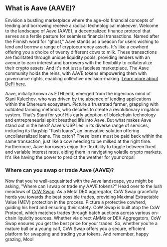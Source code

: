 <h2>What is Aave (AAVE)?</h2>
<p>Envision a bustling marketplace where the age-old financial concepts of lending and borrowing receive a radical technological makeover. Welcome to the landscape of Aave (AAVE), a decentralized finance protocol that serves as a fertile pasture for seamless financial transactions. Named after the Finnish word for "ghost," Aave stands as a beacon for users wishing to lend and borrow a range of cryptocurrency assets. It's like a cowherd offering you a choice of twenty different cows to milk. These transactions are facilitated through unique liquidity pools, providing lenders with an avenue to earn interest and borrowers with the flexibility to collateralize their crypto assets. And it's not just a faceless marketplace. The Aave community holds the reins, with AAVE tokens empowering them with governance rights, enabling collective decision-making. <a href="https://en.wikipedia.org/wiki/Decentralized_finance" rel="nofollow noreferrer noopener" target="_blank">Learn more about DeFi here</a>.</p>
<p>Aave, initially known as ETHLend, emerged from the ingenious mind of Stani Kulechov, who was driven by the absence of lending applications within the Ethereum ecosystem. Picture a frustrated farmer, grappling with outdated farming methods, who decides to create a revolutionary irrigation system. That's Stani for you! His early adoption of blockchain technology and entrepreneurial spirit breathed life into Aave. But what makes Aave stand out in the herd? Aave's USP lies in its diverse range of services, including its flagship "flash loans", an innovative solution offering uncollateralized loans. The catch? These loans must be paid back within the same transaction, just like a cow needing to be milked at the right time. Furthermore, Aave borrowers enjoy the flexibility to toggle between fixed and variable interest rates, aiding them in navigating volatile crypto markets. It's like having the power to predict the weather for your crops! </p>
<h3>Where can you swap or trade Aave (AAVE)?</h3>
<p>Now that you're well-acquainted with the Aave landscape, you might be asking, "Where can I swap or trade my AAVE tokens?" Head over to the lush meadows of <a href="https://swap.cow.fi/" rel="noopener" target="_blank">CoW Swap</a>. As a Meta DEX aggregator, CoW Swap gracefully herds you towards the best possible trades, providing Maximal Extractable Value (MEV) protection in the process. Picture a protective cowherd, guiding his herd and ensuring their safety. CoW Swap is built atop the CoW Protocol, which matches trades through batch auctions across various on-chain liquidity sources. Whether via direct AMMs or DEX Aggregators, CoW Swap ensures you get the best price for your trades. So, whether you're a mature bull or a young calf, CoW Swap offers you a secure, efficient platform for swapping and trading your tokens. And remember, happy grazing, Moo!</p>
